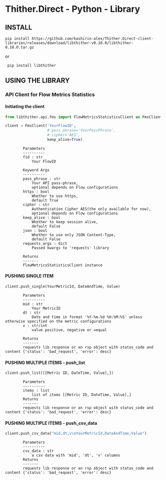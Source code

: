 # Thither.Direct - Python - Library

## INSTALL
   
    pip install https://github.com/kashirin-alex/Thither.Direct-client-libraries/releases/download/libthither-v0.10.0/libthither-0.10.0.tar.gz
    
 or 
 
     pip install libthither
  
## USING THE LIBRARY

### API Client for Flow Metrics Statistics

#### Initiating the client
```python
from libthither.api.fms import FlowMetricsStatisticsClient as FmsClient

client = FmsClient('YourFlowID',
                   # pass_phrase='YourPassPhrase',
                   # cipher='AES',
                   keep_alive=True)
```
            Parameters
            ----------
            fid : str
                Your FlowID

            Keyword Args
            ----------
            pass_phrase : str
                Your API pass-phrase,
                optional depends on Flow configurations
            https : bool
                Whether to use https,
                default True
            cipher : str
                Authentication Cipher AES(the only available for now),
                optional depends on Flow configurations
            keep_alive : bool
                Whether to keep session alive,
                default False
            json : bool
                Whether to use only JSON Content-Type,
                default False
            requests_args : dict
                Passed kwargs to 'requests' library

            Returns
            -------
            FlowMetricsStatisticsClient instance


#### PUSHING SINGLE ITEM
```python
client.push_single(YourMetricId, DateAndTime, Value)
```
            Parameters
            ----------
            mid : str
                Your MetricID
            dt : str
                Date and time in format '%Y-%m-%d %H:%M:%S' unless otherwise specified on the metric configurations
            v : str/int
                value positive, negative or =equal

            Returns
            -------
            requests lib response or an rsp object with status_code and content {'status': 'bad_request', 'error': desc}


#### PUSHING MULTIPLE ITEMS - push_list
```python
client.push_list([[Metric ID, DateTime, Value],])
```
            Parameters
            ----------
            items : list
                list of items [[Metric ID, DateTime, Value],]
            Returns
            -------
            requests lib response or an rsp object with status_code and content {'status': 'bad_request', 'error': desc}


#### PUSHING MULTIPLE ITEMS - push_csv_data
```python
client.push_csv_data("mid,dt,v\nYourMetricId,DateAndTime,Value")
```
            Parameters
            ----------
            csv_data : str
                a csv data with 'mid', 'dt', 'v' columns
            Returns
            -------
            requests lib response or an rsp object with status_code and content {'status': 'bad_request', 'error': desc}


            
